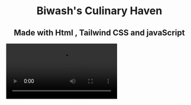 <h1 align="center"> Biwash's Culinary Haven </h1>
<h2 align="center">Made with Html , Tailwind CSS and javaScript</h2>
<video src ="./Video/vid.mp4">


<h3>To access or review the project, please click on the provided link below:</h3>
https://biwashgurung.github.io/Chef-BiwashGurung-Website/